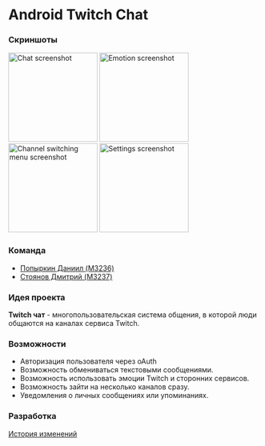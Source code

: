 # Android Twitch Chat

### Скриншоты
<img alt="Chat screenshot" src="https://pp.vk.me/c638726/v638726212/1155f/WKctILaLUqw.jpg" height="178px"> <img alt="Emotion screenshot" src="https://cloud.githubusercontent.com/assets/17340158/20457771/72b0a8e0-aea3-11e6-9ae0-8662f84a0f0f.png" height="178px"> <img alt="Channel switching menu screenshot" src="https://pp.vk.me/c638726/v638726212/11569/TncJ_8a3lSc.jpg" height="178px"> <img alt="Settings screenshot" src="https://pp.vk.me/c638726/v638726212/11573/RIlBFV5UU6M.jpg" height="178px">




### Команда
* [Попыркин Даниил (M3236)](https://github.com/ghost3432)
* [Стоянов Дмитрий (M3237)](https://github.com/DimaStoyanov)

### Идея проекта
**Twitch чат** -  многопользовательская система общения, в которой люди общаются на каналах сервиса Twitch.

### Возможности
  * Авторизация пользователя через oAuth
  * Возможность обмениваться текстовыми сообщениями.
  * Возможность использовать эмоции Twitch и сторонних сервисов.
  * Возможность зайти на несколько каналов сразу.
  * Уведомления о личных сообщениях или упоминаниях.
  
 
### Разработка
[История изменений](CHANGELOG.md)
